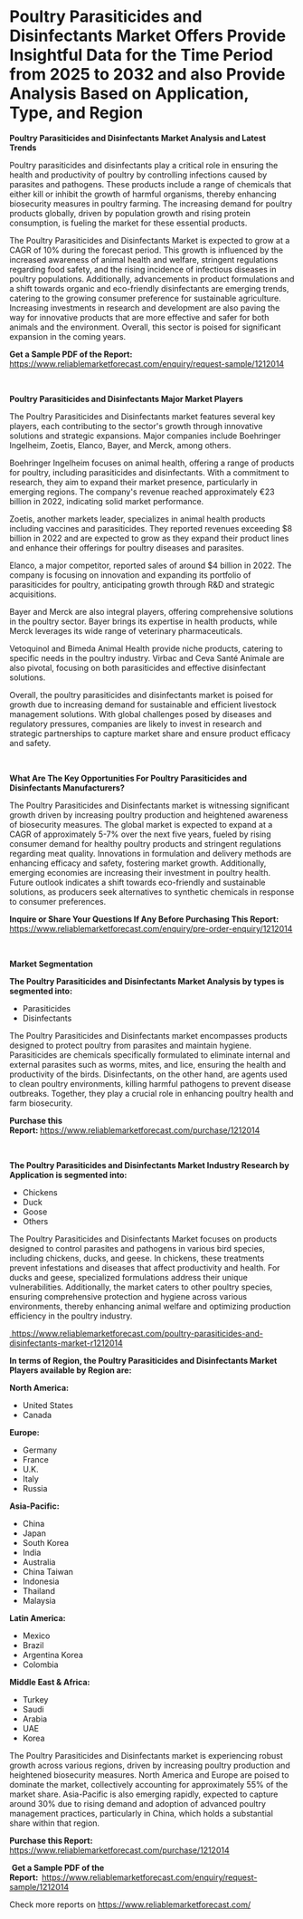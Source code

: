<p><h1>Poultry Parasiticides and Disinfectants Market Offers Provide Insightful Data for the Time Period from 2025 to 2032 and also Provide Analysis Based on Application, Type, and Region</h1></p><p><strong>Poultry Parasiticides and Disinfectants Market Analysis and Latest Trends</strong></p>
<p><p>Poultry parasiticides and disinfectants play a critical role in ensuring the health and productivity of poultry by controlling infections caused by parasites and pathogens. These products include a range of chemicals that either kill or inhibit the growth of harmful organisms, thereby enhancing biosecurity measures in poultry farming. The increasing demand for poultry products globally, driven by population growth and rising protein consumption, is fueling the market for these essential products.</p><p>The Poultry Parasiticides and Disinfectants Market is expected to grow at a CAGR of 10% during the forecast period. This growth is influenced by the increased awareness of animal health and welfare, stringent regulations regarding food safety, and the rising incidence of infectious diseases in poultry populations. Additionally, advancements in product formulations and a shift towards organic and eco-friendly disinfectants are emerging trends, catering to the growing consumer preference for sustainable agriculture. Increasing investments in research and development are also paving the way for innovative products that are more effective and safer for both animals and the environment. Overall, this sector is poised for significant expansion in the coming years.</p></p>
<p><strong>Get a Sample PDF of the Report:&nbsp;</strong> <a href="https://www.reliablemarketforecast.com/enquiry/request-sample/1212014?utm_campaign=2456&utm_medium=2&utm_source=Github&utm_content=ia&utm_term=24032025&utm_id=poultry-parasiticides-and-disinfectants">https://www.reliablemarketforecast.com/enquiry/request-sample/1212014</a></p>
<p>&nbsp;</p>
<p><strong>Poultry Parasiticides and Disinfectants Major Market Players</strong></p>
<p><p>The Poultry Parasiticides and Disinfectants market features several key players, each contributing to the sector's growth through innovative solutions and strategic expansions. Major companies include Boehringer Ingelheim, Zoetis, Elanco, Bayer, and Merck, among others.</p><p>Boehringer Ingelheim focuses on animal health, offering a range of products for poultry, including parasiticides and disinfectants. With a commitment to research, they aim to expand their market presence, particularly in emerging regions. The company's revenue reached approximately €23 billion in 2022, indicating solid market performance.</p><p>Zoetis, another markets leader, specializes in animal health products including vaccines and parasiticides. They reported revenues exceeding $8 billion in 2022 and are expected to grow as they expand their product lines and enhance their offerings for poultry diseases and parasites.</p><p>Elanco, a major competitor, reported sales of around $4 billion in 2022. The company is focusing on innovation and expanding its portfolio of parasiticides for poultry, anticipating growth through R&D and strategic acquisitions.</p><p>Bayer and Merck are also integral players, offering comprehensive solutions in the poultry sector. Bayer brings its expertise in health products, while Merck leverages its wide range of veterinary pharmaceuticals. </p><p>Vetoquinol and Bimeda Animal Health provide niche products, catering to specific needs in the poultry industry. Virbac and Ceva Santé Animale are also pivotal, focusing on both parasiticides and effective disinfectant solutions.</p><p>Overall, the poultry parasiticides and disinfectants market is poised for growth due to increasing demand for sustainable and efficient livestock management solutions. With global challenges posed by diseases and regulatory pressures, companies are likely to invest in research and strategic partnerships to capture market share and ensure product efficacy and safety.</p></p>
<p>&nbsp;</p>
<p><strong>What Are The Key Opportunities For Poultry Parasiticides and Disinfectants Manufacturers?</strong></p>
<p><p>The Poultry Parasiticides and Disinfectants market is witnessing significant growth driven by increasing poultry production and heightened awareness of biosecurity measures. The global market is expected to expand at a CAGR of approximately 5-7% over the next five years, fueled by rising consumer demand for healthy poultry products and stringent regulations regarding meat quality. Innovations in formulation and delivery methods are enhancing efficacy and safety, fostering market growth. Additionally, emerging economies are increasing their investment in poultry health. Future outlook indicates a shift towards eco-friendly and sustainable solutions, as producers seek alternatives to synthetic chemicals in response to consumer preferences.</p></p>
<p><strong>Inquire or Share Your Questions If Any Before Purchasing This Report:</strong> <a href="https://www.reliablemarketforecast.com/enquiry/pre-order-enquiry/1212014?utm_campaign=2456&utm_medium=2&utm_source=Github&utm_content=ia&utm_term=24032025&utm_id=poultry-parasiticides-and-disinfectants">https://www.reliablemarketforecast.com/enquiry/pre-order-enquiry/1212014</a></p>
<p>&nbsp;</p>
<p><strong>Market Segmentation</strong></p>
<p><strong>The Poultry Parasiticides and Disinfectants Market Analysis by types is segmented into:</strong></p>
<p><ul><li>Parasiticides</li><li>Disinfectants</li></ul></p>
<p><p>The Poultry Parasiticides and Disinfectants market encompasses products designed to protect poultry from parasites and maintain hygiene. Parasiticides are chemicals specifically formulated to eliminate internal and external parasites such as worms, mites, and lice, ensuring the health and productivity of the birds. Disinfectants, on the other hand, are agents used to clean poultry environments, killing harmful pathogens to prevent disease outbreaks. Together, they play a crucial role in enhancing poultry health and farm biosecurity.</p></p>
<p><strong>Purchase this Report:&nbsp;</strong><a href="https://www.reliablemarketforecast.com/purchase/1212014?utm_campaign=2456&utm_medium=2&utm_source=Github&utm_content=ia&utm_term=24032025&utm_id=poultry-parasiticides-and-disinfectants">https://www.reliablemarketforecast.com/purchase/1212014</a></p>
<p>&nbsp;</p>
<p><strong>The Poultry Parasiticides and Disinfectants Market Industry Research by Application is segmented into:</strong></p>
<p><ul><li>Chickens</li><li>Duck</li><li>Goose</li><li>Others</li></ul></p>
<p><p>The Poultry Parasiticides and Disinfectants Market focuses on products designed to control parasites and pathogens in various bird species, including chickens, ducks, and geese. In chickens, these treatments prevent infestations and diseases that affect productivity and health. For ducks and geese, specialized formulations address their unique vulnerabilities. Additionally, the market caters to other poultry species, ensuring comprehensive protection and hygiene across various environments, thereby enhancing animal welfare and optimizing production efficiency in the poultry industry.</p></p>
<p><a href="https://www.reliablemarketforecast.com/poultry-parasiticides-and-disinfectants-market-r1212014?utm_campaign=2456&utm_medium=2&utm_source=Github&utm_content=ia&utm_term=24032025&utm_id=poultry-parasiticides-and-disinfectants">&nbsp;https://www.reliablemarketforecast.com/poultry-parasiticides-and-disinfectants-market-r1212014</a></p>
<p><strong>In terms of Region, the Poultry Parasiticides and Disinfectants Market Players available by Region are:</strong></p>
<p>
    <p> <strong> North America: </strong>
        <ul>
            <li>United States</li>
            <li>Canada</li>
        </ul>
        </p> 
    <p> <strong> Europe: </strong>
        <ul>
            <li>Germany</li>
            <li>France</li>
            <li>U.K.</li>
            <li>Italy</li>
            <li>Russia</li>
        </ul>
        </p> 
    <p> <strong> Asia-Pacific: </strong>
        <ul>
            <li>China</li>
            <li>Japan</li>
            <li>South Korea</li>
            <li>India</li>
            <li>Australia</li>
            <li>China Taiwan</li>
            <li>Indonesia</li>
            <li>Thailand</li>
            <li>Malaysia</li>
        </ul>
        </p> 
    <p> <strong> Latin America: </strong>
        <ul>
            <li>Mexico</li>
            <li>Brazil</li>
            <li>Argentina Korea</li>
            <li>Colombia</li>
        </ul>
        </p> 
    <p> <strong> Middle East & Africa: </strong>
        <ul>
            <li>Turkey</li>
            <li>Saudi</li>
            <li>Arabia</li>
            <li>UAE</li>
            <li>Korea</li>
        </ul>
    </p>
    </p>
<p><p>The Poultry Parasiticides and Disinfectants market is experiencing robust growth across various regions, driven by increasing poultry production and heightened biosecurity measures. North America and Europe are poised to dominate the market, collectively accounting for approximately 55% of the market share. Asia-Pacific is also emerging rapidly, expected to capture around 30% due to rising demand and adoption of advanced poultry management practices, particularly in China, which holds a substantial share within that region.</p></p>
<p><strong>Purchase this Report: </strong><a href="https://www.reliablemarketforecast.com/purchase/1212014?utm_campaign=2456&utm_medium=2&utm_source=Github&utm_content=ia&utm_term=24032025&utm_id=poultry-parasiticides-and-disinfectants">https://www.reliablemarketforecast.com/purchase/1212014</a></p>
<p>&nbsp;<strong>Get a Sample PDF of the Report:&nbsp;&nbsp;</strong><a href="https://www.reliablemarketforecast.com/enquiry/request-sample/1212014?utm_campaign=2456&utm_medium=2&utm_source=Github&utm_content=ia&utm_term=24032025&utm_id=poultry-parasiticides-and-disinfectants">https://www.reliablemarketforecast.com/enquiry/request-sample/1212014</a></p>
<p><strong></strong></p>
<p>Check more reports on <a href="https://www.reliablemarketforecast.com/?utm_campaign=2456&utm_medium=2&utm_source=Github&utm_content=ia&utm_term=24032025&utm_id=poultry-parasiticides-and-disinfectants">https://www.reliablemarketforecast.com/</a></p>